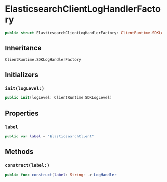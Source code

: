 # ElasticsearchClientLogHandlerFactory

``` swift
public struct ElasticsearchClientLogHandlerFactory: ClientRuntime.SDKLogHandlerFactory 
```

## Inheritance

`ClientRuntime.SDKLogHandlerFactory`

## Initializers

### `init(logLevel:)`

``` swift
public init(logLevel: ClientRuntime.SDKLogLevel) 
```

## Properties

### `label`

``` swift
public var label = "ElasticsearchClient"
```

## Methods

### `construct(label:)`

``` swift
public func construct(label: String) -> LogHandler 
```
